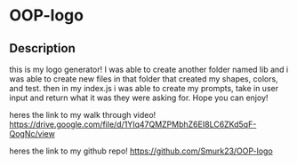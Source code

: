 # OOP-logo

## Description
this is my logo generator! I was able to create another folder named lib and i was able to create new files in that folder that created my shapes, colors, and test. then in my index.js i was able to create my prompts, take in user input and return what it was they were asking for. Hope you can enjoy!

heres the link to my walk through video! https://drive.google.com/file/d/1YIq47QMZPMbhZ6EI8LC6ZKd5qF-QogNc/view

heres the link to my github repo! https://github.com/Smurk23/OOP-logo